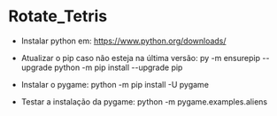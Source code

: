 # Rotate_Tetris

* Instalar python em: https://www.python.org/downloads/
* Atualizar o pip caso não esteja na última versão: 
py -m ensurepip --upgrade
python -m pip install --upgrade pip

* Instalar o pygame: 
python -m pip install -U pygame

* Testar a instalação da pygame:
python -m pygame.examples.aliens
